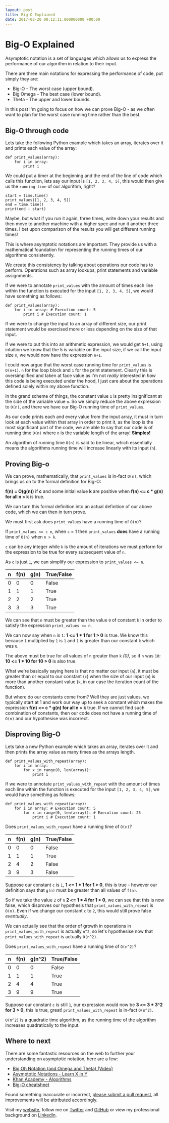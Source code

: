```yaml
---
layout: post
title: Big-O Explained
date: 2017-02-20 00:12:11.000000000 +00:00
---
```

# Big-O Explained
 
Asymptotic notation is a set of languages which allows us to express the performance of our algorithm in relation to their input.

There are three main notations for expressing the performance of code, put simply they are: 

* Big-O - The worst case (upper bound).
* Big Omega - The best case (lower bound).
* Theta - The upper and lower bounds.

In this post I'm going to focus on how we can prove Big-O - as we often want to plan for the worst case running time rather than the best.

## Big-O through code

Lets take the following Python example which takes an array, iterates over it and prints each value of the array:

```
def print_values(array):
	for i in array:
    	print i
```

We could put a timer at the beginning and the end of the line of code which calls this function, lets say our input is `[1, 2, 3, 4, 5]`, this would then give us the `running time` of our algorithm, right? 

```
start = time.time()
print_values([1, 2, 3, 4, 5])
end = time.time()
print(end - start)
```

Maybe, but what if you run it again, three times, write down your results and then move to another machine with a higher spec and run it another three times. I bet upon comparison of the results you will get different running times! 

This is where asymptotic notations are important. They provide us with a mathematical foundation for representing the running times of our algorithms consistently. 

We create this consistency by talking about operations our code has to perform. Operations such as array lookups, print statements and variable assignments. 

If we were to annotate `print_values` with the amount of times each line within the function is executed for the input `[1, 2, 3, 4, 5]`, we would have something as follows:

```
def print_values(array):
	for i in array: # Execution count: 5
    	print i # Execution count: 1
```

If we were to change the input to an array of different size, our print statement would be exercised more or less depending on the size of that input. 

If we were to put this into an arithmetic expression, we would get `5+1`, using intuition we know that the 5 is variable on the input size, if we call the input size `n`, we would now have the expression `n+1`.

I could now argue that the worst case running time for `print_values` is `O(n+1)`. `n` for the loop block and `1` for the print statement. Clearly this is oversimplified and taken at face value as I'm not _really_ interested in _how_ this code is being executed under the hood, I just care about the operations defined solely within my above function.

In the grand scheme of things, the constant value `1` is pretty insignificant at the side of the variable value `n`. So we simply reduce the above expression to `O(n)`, and there we have our Big-O running time of `print_values`.

As our code prints each and every value from the input array, it must in turn look at each value within that array in order to print it, as the loop is the most significant part of the code, we are able to say that our code is of running time `O(n)` where `n` is the variable length of the array! __Simples!__

An algorithm of running time `O(n)` is said to be linear, which essentially means the algorithms running time will increase linearly with its input (`n`). 

## Proving Big-o

We can prove, mathematically, that `print_values` is in-fact `O(n)`, which brings us on to the formal definition for Big-O:

__f(n) = O(g(n))__ if __c__ and some initial value __k__ are positive when __f(n) <= c * g(n) for all n > k__ is true.

We can turn this formal definition into an actual definition of our above code, which we can then in turn prove.
 
We must first ask does `print_values` have a running time of `O(n)`?

If `print_values <= c n`, when `c` = 1 then `print_values` __does__ have a running time of `O(n)` when `n > k`.

`c` can be any integer while `k` is the amount of iterations we must perform for the expression to be true for every subsequent value of `n`.

As `c` is just `1`, we can simplify our expression to `print_values <= n`. 

| n | f(n)    | g(n)     | True/False|
|---|---------|----------|-----------|
| 0 | 0       | 0        | False     |
| 1 | 1       | 1        | True      |
| 2 | 2       | 2        | True      |
| 3 | 3       | 3        | True      |

We can see that `n` must be greater than the value `0` of constant `k` in order to satisfy the expression `print_values <= n`.

We can now say when `n` is `1`: __1 <= 1 * 1 for 1 > 0__ is true. We know this because `1` multiplied by `1` is `1` and `1` is greater than our constant `k` which was `0`.

The above must be true for all values of `n` greater than `k` _(0)_, so if `n` was `10`: __10 <= 1 * 10 for 10 > 0__ is also true.

What we're basically saying here is that no matter our input (`n`), it must be greater than or equal to our constant (`c`) when the size of our input (`n`) is more than another constant value (`k`, in our case the iteration count of the function).

But where do our constants come from? Well they are just values, we typically start at 1 and work our way up to seek a constant which makes the expression __f(n) <= c * g(n) for all n > k__ true. If we cannot find such combination of constants, then our code does not have a running time of `O(n)` and our hypothesise was incorrect.

## Disproving Big-O

Lets take a new Python example which takes an array, iterates over it and then prints the array value as many times as the arrays length.

```
def print_values_with_repeat(array):
	for i in array:
		for x in range(0, len(array)):
    		print i
```

If we were to annotate `print_values_with_repeat` with the amount of times each line within the function is executed for the input `[1, 2, 3, 4, 5]`, we would have something as follows:

```
def print_values_with_repeat(array):
	for i in array: # Execution count: 5
		for x in range(0, len(array)): # Execution count: 25
    		print i # Execution count: 1
```

Does `print_values_with_repeat` have a running time of `O(n)`?

| n | f(n)    | g(n)     | True/False|
|---|---------|----------|-----------|
| 0 | 0       | 0        | False     |
| 1 | 1       | 1        | True      |
| 2 | 4       | 2        | False     |
| 3 | 9       | 3        | False     |

Suppose our constant `c` is `1`, __1 <= 1 * 1 for 1 > 0__, this is true - however our definition says that `g(n)` must be greater than all values of `f(n)`. 

So if we take the value `2` of `n` __2 <= 1 * 4 for 1 > 0__, we can see that this is now false, which disproves our hypothesis that `print_values_with_repeat` is `O(n)`. Even if we change our constant `c` to `2`, this would still prove false _eventually_.

We can actually see that the order of growth in operations in `print_values_with_repeat` is actually `n^2`, so let's hypothesise now that `print_values_with_repeat` is actually `O(n^2)`.

Does `print_values_with_repeat` have a running time of `O(n^2)`?

| n | f(n)    | g(n^2)   | True/False|
|---|---------|----------|-----------|
| 0 | 0       | 0        | False     |
| 1 | 1       | 1        | True      |
| 2 | 4       | 4        | True      |
| 3 | 9       | 9        | True      |

Suppose our constant `c` is still `1`, our expression would now be __3 <= 3 * 3^2 for 3 > 0__, this is true, great! `print_values_with_repeat` is in-fact `O(n^2)`. 

`O(n^2)` is a quadratic time algorithm, as the running time of the algorithm increases quadratically to the input.
 

## Where to next

There are some fantastic resources on the web to further your understanding on asymptotic notation, here are a few:

* [Big Oh Notation (and Omega and Theta) (Video)](https://www.youtube.com/watch?v=ei-A_wy5Yxw&list=PL1BaGV1cIH4UhkL8a9bJGG356covJ76qN&index=2)
* [Asymptotic Notations - Learn X in Y](https://learnxinyminutes.com/docs/asymptotic-notation/)
* [Khan Academy - Algorithms](https://www.khanacademy.org/computing/computer-science/algorithms)
* [Big-O cheatsheet](http://bigocheatsheet.com/)

Found something inaccurate or incorrect, [please submit a pull request](https://github.com/imjacobclark/blog.jacobclark.xyz/blob/master/_posts/2017-02-20-proving-big-o.markdown), all improvements will be attributed accordingly. 

Visit my [website](https://www.jacobclark.xyz), follow me on [Twitter](https://twitter.com/imjacobclark) and [GitHub](https://github.com/imjacobclark) or view my professional background on [LinkedIn](https://uk.linkedin.com/in/imjacobclark).

